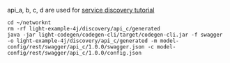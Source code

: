 api_a, b, c, d are used for [service discovery tutorial][]

```
cd ~/networknt
rm -rf light-example-4j/discovery/api_c/generated
java -jar light-codegen/codegen-cli/target/codegen-cli.jar -f swagger -o light-example-4j/discovery/api_c/generated -m model-config/rest/swagger/api_c/1.0.0/swagger.json -c model-config/rest/swagger/api_c/1.0.0/config.json
```

[service discovery tutorial]: /tutorial/common/discovery/
